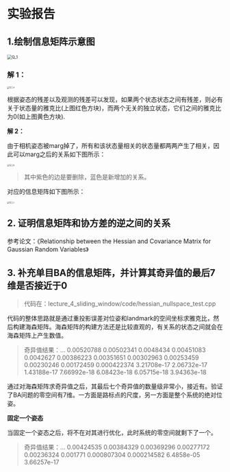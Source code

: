# 实验报告

## 1.绘制信息矩阵示意图

<img src="/home/meng/code_my/vio/lecture_4_sliding_window/doc/Q_1.png" alt="Q_1" style="zoom: 67%;" />

### **解 1：**

<img src="/home/meng/code_my/vio/lecture_4_sliding_window/doc/Q_1_a.jpg" alt="Q_1_a" style="zoom: 33%;" />

根据姿态的残差以及观测的残差可以发现，如果两个状态状态之间有残差，则必有关于状态量的雅克比(上图红色方块)，而两个无关的独立状态，它们之间的雅克比为0(如上图黄色方块).

**解 2：**

由于相机姿态被marg掉了，所有和该状态量相关的状态量都两两产生了相关，因此可以marg之后的关系如下图所示：

<img src="/home/meng/code_my/vio/lecture_4_sliding_window/doc/Q_1_b.jpg" alt="Q_1_b" style="zoom:33%;" />

> 其中紫色的边是要删除，蓝色是新增加的关系。

对应的信息矩阵如下图所示：

<img src="/home/meng/code_my/vio/lecture_4_sliding_window/doc/Q_1_c.jpg" alt="Q_1_c" style="zoom:33%;" />

## 2. 证明信息矩阵和协方差的逆之间的关系

参考论文：《Relationship between the Hessian and Covariance Matrix for Gaussian Random Variables》

## 3. 补充单目BA的信息矩阵，并计算其奇异值的最后7维是否接近于0

> 代码在：lecture_4_sliding_window/code/hessian_nullspace_test.cpp

代码的整体思路就是通过重投影误差对位姿和landmark的空间坐标求雅克比，然后构建海森矩阵。海森矩阵的构建方法还是比较直观的，有关系的状态之间就会在海森矩阵上产生数值。

> 奇异值结果：… 0.00520788  0.00502341   0.0048434  0.00451083   0.0042627  0.00386223  0.00351651  0.00302963  0.00253459  0.00230246  0.00172459 0.000422374 3.21708e-17 2.06732e-17 1.43188e-17 7.66992e-18 6.08423e-18 6.05715e-18 3.94363e-18

通过对海森矩阵求奇异值之后，其最后七个奇异值的数量级非常小，接近有。验证了BA问题的零空间有7维。一方面是路标点的尺度，另一方面是整个系统的绝对位姿。

**固定一个姿态**

当固定一个姿态之后，将不在对其进行优化，此时系统的零空间就剩下了一个。

> 奇异值结果：… 0.00424535  0.00384329  0.00369296  0.00277172  0.00236324    0.001771 0.000807304 0.000214582  6.4858e-05 3.66257e-17